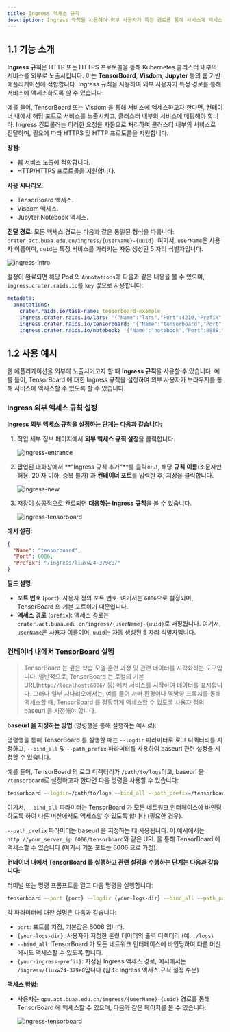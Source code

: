 ```yaml
---
title: Ingress 액세스 규칙
description: Ingress 규칙을 사용하여 외부 사용자가 특정 경로를 통해 서비스에 액세스할 수 있도록 설정할 수 있습니다.
---
```


## 1.1 기능 소개

**Ingress 규칙**은 HTTP 또는 HTTPS 프로토콜을 통해 Kubernetes 클러스터 내부의 서비스를 외부로 노출시킵니다. 이는 **TensorBoard**, **Visdom**, **Jupyter** 등의 웹 기반 애플리케이션에 적합합니다. Ingress 규칙을 사용하여 외부 사용자가 특정 경로를 통해 서비스에 액세스하도록 할 수 있습니다.

예를 들어, TensorBoard 또는 Visdom 을 통해 서비스에 액세스하고자 한다면, 컨테이너 내에서 해당 포트로 서비스를 노출시키고, 클러스터 내부의 서비스에 매핑해야 합니다. Ingress 컨트롤러는 이러한 요청을 자동으로 처리하여 클러스터 내부의 서비스로 전달하며, 필요에 따라 HTTPS 및 HTTP 프로토콜을 지원합니다.

**장점**:

- 웹 서비스 노출에 적합합니다.
- HTTP/HTTPS 프로토콜을 지원합니다.

**사용 시나리오**:

- TensorBoard 액세스.
- Visdom 액세스.
- Jupyter Notebook 액세스.

**전달 경로**: 모든 액세스 경로는 다음과 같은 통일된 형식을 따릅니다: `crater.act.buaa.edu.cn/ingress/{userName}-{uuid}`. 여기서, `userName`은 사용자 이름이며, `uuid`는 특정 서비스를 가리키는 자동 생성된 5 자리 식별자입니다.

![ingress-intro](./img/ingress-intro.webp)

설정이 완료되면 해당 Pod 의 `Annotations`에 다음과 같은 내용을 볼 수 있으며, `ingress.crater.raids.io`를 `key` 값으로 사용합니다:

```yaml
metadata:
  annotations:
    crater.raids.io/task-name: tensorboard-example
    ingress.crater.raids.io/lars: '{"Name":"lars","Port":4210,"Prefix":"/ingress/liuxw24-eb05b/"}'
    ingress.crater.raids.io/tensorboard: '{"Name":"tensorboard","Port":6006,"Prefix":"/ingress/liuxw24-379e0/"}'
    ingress.crater.raids.io/notebook: '{"Name":"notebook","Port":8888,"Prefix":"/ingress/liuxw24-cce14/"}'
```

## 1.2 사용 예시

웹 애플리케이션을 외부에 노출시키고자 할 때 **Ingress 규칙**을 사용할 수 있습니다. 예를 들어, TensorBoard 에 대한 Ingress 규칙을 설정하여 외부 사용자가 브라우저를 통해 서비스에 액세스할 수 있도록 할 수 있습니다.

### Ingress 외부 액세스 규칙 설정

**Ingress 외부 액세스 규칙을 설정하는 단계는 다음과 같습니다:**

1. 작업 세부 정보 페이지에서 **외부 액세스 규칙 설정**을 클릭합니다.

   ![ingress-entrance](./img/ingress-entrance.webp)

2. 팝업된 대화창에서 **"Ingress 규칙 추가"**를 클릭하고, 해당 **규칙 이름**(소문자만 허용, 20 자 이하, 중복 불가) 과 **컨테이너 포트**를 입력한 후, 저장을 클릭합니다.

   ![ingress-new](./img/ingress-new.webp)

3. 저장이 성공적으로 완료되면 **대응하는 Ingress 규칙**을 볼 수 있습니다.

   ![ingress-tensorboard](./img/ingress-tensorboard.webp)

**예시 설정**:

```json
{
  "Name": "tensorboard",
  "Port": 6006,
  "Prefix": "/ingress/liuxw24-379e0/"
}
```

**필드 설명**:

- **포트 번호** (`port`): 사용자 정의 포트 번호, 여기서는 `6006`으로 설정되며, TensorBoard 의 기본 포트이기 때문입니다.
- **액세스 경로** (`prefix`): 액세스 경로는 `crater.act.buaa.edu.cn/ingress/{userName}-{uuid}`로 매핑됩니다. 여기서, `userName`은 사용자 이름이며, `uuid`는 자동 생성된 5 자리 식별자입니다.

### 컨테이너 내에서 TensorBoard 실행

> TensorBoard 는 깊은 학습 모델 훈련 과정 및 관련 데이터를 시각화하는 도구입니다. 일반적으로, TensorBoard 는 로컬의 기본 URL(`http://localhost:6006/` 등) 에서 서비스를 시작하여 데이터를 표시합니다. 그러나 일부 시나리오에서는, 예를 들어 서버 환경이나 역방향 프록시를 통해 액세스할 때, TensorBoard 를 정확하게 액세스할 수 있도록 사용자 정의 baseurl 을 지정해야 합니다.

**baseurl 을 지정하는 방법** (명령행을 통해 실행하는 예시로):

명령행을 통해 TensorBoard 를 실행할 때는 `--logdir` 파라미터로 로그 디렉터리를 지정하고, `--bind_all` 및 `--path_prefix` 파라미터를 사용하여 baseurl 관련 설정을 지정할 수 있습니다.

예를 들어, TensorBoard 의 로그 디렉터리가 `/path/to/logs`이고, baseurl 을 `/tensorboard`로 설정하고자 한다면 다음 명령을 사용할 수 있습니다:

```bash
tensorboard --logdir=/path/to/logs --bind_all --path_prefix=/tensorboard
```

여기서, `--bind_all` 파라미터는 TensorBoard 가 모든 네트워크 인터페이스에 바인딩하도록 하여 다른 머신에서도 액세스할 수 있도록 합니다 (필요한 경우).

`--path_prefix` 파라미터는 baseurl 을 지정하는 데 사용됩니다. 이 예시에서는 `http://your_server_ip:6006/tensorboard`와 같은 URL 을 통해 TensorBoard 에 액세스할 수 있습니다 (여기서 기본 포트는 6006 으로 가정).

**컨테이너 내에서 TensorBoard 를 실행하고 관련 설정을 수행하는 단계는 다음과 같습니다:**

터미널 또는 명령 프롬프트를 열고 다음 명령을 실행합니다:

```bash
tensorboard --port {port} --logdir {your-logs-dir} --bind_all --path_prefix={your-ingress-prefix}
```

각 파라미터에 대한 설명은 다음과 같습니다:

- `port`: 포트를 지정, 기본값은 6006 입니다.
- `{your-logs-dir}`: 사용자가 지정한 훈련 데이터의 출력 디렉터리 (예: `./logs`)
- `--bind_all`: TensorBoard 가 모든 네트워크 인터페이스에 바인딩하여 다른 머신에서도 액세스할 수 있도록 합니다.
- `{your-ingress-prefix}`: 지정된 Ingress 액세스 경로, 예시에서는 `/ingress/liuxw24-379e0`입니다 (참조: Ingress 액세스 규칙 설정 부분)

**액세스 방법**:

- 사용자는 `gpu.act.buaa.edu.cn/ingress/{userName}-{uuid}` 경로를 통해 TensorBoard 에 액세스할 수 있으며, 다음과 같은 페이지를 볼 수 있습니다:

  ![ingress-tensorboard](./img/ingress-tb-1.webp)